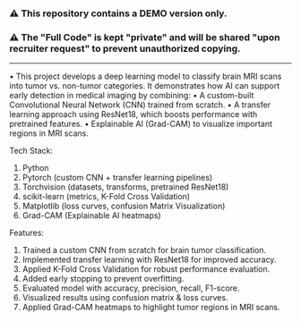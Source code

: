 ### ⚠ This repository contains a **DEMO version only**.  
### ⚠ The "Full Code" is kept "private" and will be shared "upon recruiter request" to prevent unauthorized copying.  

--------------------------------------------------------------------------------------------------------------------------------------------------------------------------------
• This project develops a deep learning model to classify brain MRI scans into tumor vs. non-tumor categories. It demonstrates how AI can support early detection in medical imaging by combining:
• A custom-built Convolutional Neural Network (CNN) trained from scratch.
• A transfer learning approach using ResNet18, which boosts performance with pretrained features.
• Explainable AI (Grad-CAM) to visualize important regions in MRI scans.

Tech Stack:
1. Python
2. Pytorch (custom CNN + transfer learning pipelines)
3. Torchvision (datasets, transforms, pretrained ResNet18)
4. scikit-learn (metrics, K-Fold Cross Validation)
5. Matplotlib (loss curves, confusion Matrix Visualization)
6. Grad-CAM (Explainable AI heatmaps)

Features:
1. Trained a custom CNN from scratch for brain tumor classification.
2. Implemented transfer learning with ResNet18 for improved accuracy.
3. Applied K-Fold Cross Validation for robust performance evaluation.
4. Added early stopping to prevent overfitting.
5. Evaluated model with accuracy, precision, recall, F1-score.
6. Visualized results using confusion matrix & loss curves.
7. Applied Grad-CAM heatmaps to highlight tumor regions in MRI scans.
